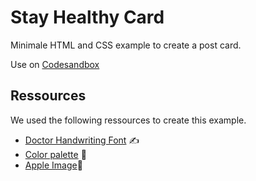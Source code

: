 # Stay Healthy Card

Minimale HTML and CSS example to create a post card.

Use on [Codesandbox](https://codesandbox.io/s/github/coding-bootcamps-eu/stay-healthy-card-example)

## Ressources

We used the following ressources to create this example.

- [Doctor Handwriting Font](https://fonts.google.com/specimen/Dr+Sugiyama) ✍️
- [Color palette](https://coolors.co/ff6347-008000-9acd32-ffffff-ffffff) 🎨
- [Apple Image](https://thenounproject.com/icon/2570539/)🍏
